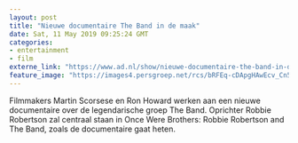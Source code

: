 ```yaml
---
layout: post
title: "Nieuwe documentaire The Band in de maak"
date: Sat, 11 May 2019 09:25:24 GMT
categories: 
- entertainment 
- film 
externe_link: "https://www.ad.nl/show/nieuwe-documentaire-the-band-in-de-maak~ad548880/"
feature_image: "https://images4.persgroep.net/rcs/bRFEq-cDApgHAwEcv_Cn5Rbhwtw/diocontent/147946129/_fitwidth/400/?appId=21791a8992982cd8da851550a453bd7f&quality=0.7"
---
```


Filmmakers Martin Scorsese en Ron Howard werken aan een nieuwe documentaire over de legendarische groep The Band. Oprichter Robbie Robertson zal centraal staan in Once Were Brothers: Robbie Robertson and The Band, zoals de documentaire gaat heten.
